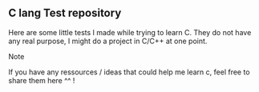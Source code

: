 ## C lang Test repository

Here are some little tests I made while trying to learn C.
They do not have any real purpose, I might do a project in C/C++ at one point.

> [!NOTE]
> If you have any ressources / ideas that could help me learn c, feel free to share them here ^^ !
